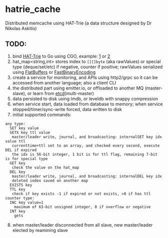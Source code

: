 # hatrie_cache
Distributed memcache using HAT-Trie (a data structure designed by Dr Nikolas Askitis)

## TODO:

1. bind [HAT-Trie](https://github.com/Tessil/hat-trie) to Go using CGO, example: [1](stackoverflow.com/questions/1713214) or [2](github.com/burke/howto-go-with-cpp)
2. hat_map<string,int> stores index to `[][]byte` (aka rawValues) or special type (deque/set/etc) if negative, counter if positive; rawValues serialized using [FlatBuffers](github.com/google/flatbuffers) or [FastBinaryEncoding](github.com/chronoxor/FastBinaryEncoding)
3. create a service for monitoring, and APIs using http2/grpc so it can be accessed from another language; also a client CLI
4. the distributed part using emitter.io, or offloaded to another MQ (master-slave), or learn from [etcd](https://github.com/etcd-io/etcd/tree/master/raft)(multi-master)
5. data persisted to disk using lmdb, or leveldb with snappy compression
6. when service start, data loaded from database to memory; when service stopped/timer/sync-write forced, data written to disk
7. initial supported commands:
```
any type:
  SET key value
  SETX key ttl value
   master/leader write, journal, and broadcasting: internalSET key idx value ttl
   currenttime+ttl set to an array, and checked every second, execute DEL if expired
   the idx is 56-bit integer, 1 bit is for ttl flag, remaining 7-bit is for special type
  GET key
   check the value on the hat_map
  DEL key
   master/leader write, journal, and broadcasting: internalDEL key idx
   deleted index saved on another map
  EXISTS key
  TTL key 
   check if key exists -1 if expired or not exists, >0 if has ttl
counter type:
  INC key value=1
    maximum of 63-bit unsigned integer, 0 if overflow or negative
  INT key
    gets
```
8. when master/leader disconnected from all slave, new master/leader elected by reamining slave
